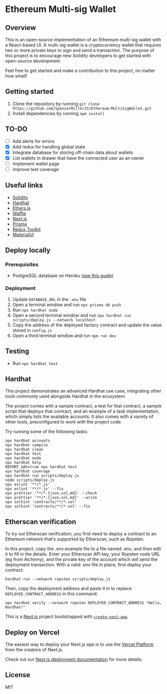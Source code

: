 # Ethereum Multi-sig Wallet

## Overview

This is an open-source implementation of an Ethereum multi-sig wallet with a React-based UI. A multi-sig wallet is a cryptocurrency wallet that requires two or more private keys to sign and send a transaction. The purpose of this project is to encourage new Solidity developers to get started with open-source development.

Feel free to get started and make a contribution to this project, no matter how small!

## Getting started

1) Clone the repository by running `git clone https://github.com/SpencerMiller23/Ethereum-MultiSigWallet.git`
2) Install dependencies by running `npm install`

## TO-DO

- [ ] Add alerts for errors
- [x] Add redux for handling global state
- [x] Integrate database for storing off-chain data about wallets
- [x] List wallets in drawer that have the connected user as an owner
- [ ] Implement wallet page
- [ ] Improve test coverage

## Useful links

- [Solidity](https://docs.soliditylang.org/en/v0.8.11/)
- [Hardhat](https://hardhat.org/)
- [Ethers.js](https://docs.ethers.io/v5/)
- [Waffle](https://ethereum-waffle.readthedocs.io/en/latest/)
- [Next.js](https://nextjs.org/)
- [Prisma](https://www.prisma.io/docs/)
- [Redux Toolkit](https://redux-toolkit.js.org/usage/usage-guide)
- [MaterialUI](https://mui.com/getting-started/installation/)

## Deploy locally

### Prerequisites
- PostgreSQL database on Heroku [(see this guide)](https://dev.to/prisma/how-to-setup-a-free-postgresql-database-on-heroku-1dc1)

### Deployment
1) Update `DATABASE_URL` in the `.env` file
2) Open a terminal window and run `npx prisma db push`
3) Run `npx hardhat node`
4) Open a second terminal window and run `npx hardhat run scripts/deploy.js --network localhost`
5) Copy the address of the deployed factory contract and update the value stored in `config.js`
6) Open a third terminal window and run `npm run dev`

## Testing

- Run `npx hardhat test`

## Hardhat

This project demonstrates an advanced Hardhat use case, integrating other tools commonly used alongside Hardhat in the ecosystem.

The project comes with a sample contract, a test for that contract, a sample script that deploys that contract, and an example of a task implementation, which simply lists the available accounts. It also comes with a variety of other tools, preconfigured to work with the project code.

Try running some of the following tasks:

```shell
npx hardhat accounts
npx hardhat compile
npx hardhat clean
npx hardhat test
npx hardhat node
npx hardhat help
REPORT_GAS=true npx hardhat test
npx hardhat coverage
npx hardhat run scripts/deploy.js
node scripts/deploy.js
npx eslint '**/*.js'
npx eslint '**/*.js' --fix
npx prettier '**/*.{json,sol,md}' --check
npx prettier '**/*.{json,sol,md}' --write
npx solhint 'contracts/**/*.sol'
npx solhint 'contracts/**/*.sol' --fix
```

## Etherscan verification

To try out Etherscan verification, you first need to deploy a contract to an Ethereum network that's supported by Etherscan, such as Ropsten.

In this project, copy the .env.example file to a file named .env, and then edit it to fill in the details. Enter your Etherscan API key, your Ropsten node URL (eg from Alchemy), and the private key of the account which will send the deployment transaction. With a valid .env file in place, first deploy your contract:

```shell
hardhat run --network ropsten scripts/deploy.js
```

Then, copy the deployment address and paste it in to replace `DEPLOYED_CONTRACT_ADDRESS` in this command:

```shell
npx hardhat verify --network ropsten DEPLOYED_CONTRACT_ADDRESS "Hello, Hardhat!"
```

This is a [Next.js](https://nextjs.org/) project bootstrapped with [`create-next-app`](https://github.com/vercel/next.js/tree/canary/packages/create-next-app).

## Deploy on Vercel

The easiest way to deploy your Next.js app is to use the [Vercel Platform](https://vercel.com/new?utm_medium=default-template&filter=next.js&utm_source=create-next-app&utm_campaign=create-next-app-readme) from the creators of Next.js.

Check out our [Next.js deployment documentation](https://nextjs.org/docs/deployment) for more details.

## License

MIT